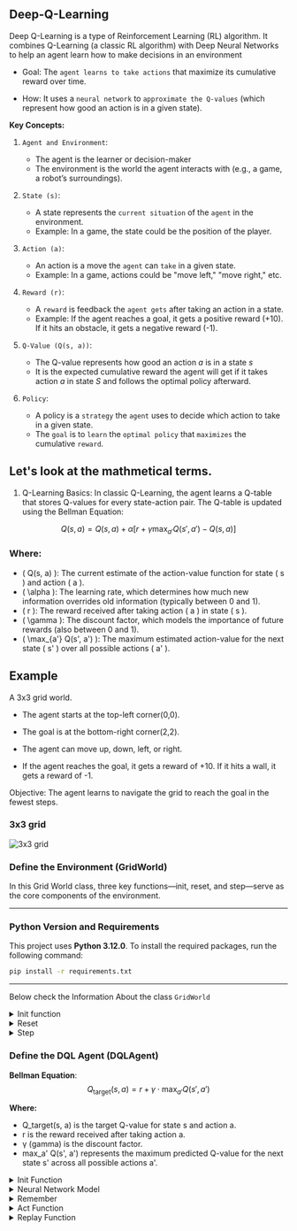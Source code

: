 ## Deep-Q-Learning
Deep Q-Learning is a type of Reinforcement Learning (RL) algorithm. It combines Q-Learning (a classic RL algorithm) with Deep Neural Networks to help an agent learn how to make decisions in an environment

- Goal: The `agent learns to take actions` that maximize its cumulative reward over time.

- How: It uses a `neural network` to `approximate the Q-values` (which represent how good an action is in a given state).

**Key Concepts:**

1. `Agent and Environment`:
    - The agent is the learner or decision-maker
    - The environment is the world the agent interacts with (e.g., a game, a robot’s surroundings).

2. `State (s)`:
    - A state represents the `current situation` of the `agent` in the environment.
    - Example: In a game, the state could be the position of the player.

3. `Action (a)`:
    - An action is a move the `agent` can `take` in a given state.
    - Example: In a game, actions could be "move left," "move right," etc.

4. `Reward (r)`:
    - A `reward` is feedback the `agent gets` after taking an action in a state.
    - Example: If the agent reaches a goal, it gets a positive reward (+10). If it hits an obstacle, it gets a negative reward (-1).

5. `Q-Value (Q(s, a))`:
    - The Q-value represents how good an action *a* is in a state *s*
    - It is the expected cumulative reward the agent will get if it takes action *a* in state *S* and follows the optimal policy afterward.

6. `Policy`:
    - A policy is a `strategy` the `agent` uses to decide which action to take in a given state.
    - The `goal` is to `learn` the `optimal policy` that `maximizes` the cumulative `reward`.

## Let's look at the mathmetical terms.

1. Q-Learning Basics:
In classic Q-Learning, the agent learns a Q-table that stores Q-values for every state-action pair. The Q-table is updated using the Bellman Equation:

$$Q(s, a) = Q(s, a) + \alpha \left[ r + \gamma \max_{a'} Q(s', a') - Q(s, a) \right]$$


### Where:
- \( Q(s, a) \): The current estimate of the action-value function for state \( s \) and action \( a \).
- \( \alpha \): The learning rate, which determines how much new information overrides old information (typically between 0 and 1).
- \( r \): The reward received after taking action \( a \) in state \( s \).
- \( \gamma \): The discount factor, which models the importance of future rewards (also between 0 and 1).
- \( \max_{a'} Q(s', a') \): The maximum estimated action-value for the next state \( s' \) over all possible actions \( a' \).

## Example

 A 3x3 grid world.

- The agent starts at the top-left corner(0,0).

- The goal is at the bottom-right corner(2,2).

- The agent can move up, down, left, or right.

- If the agent reaches the goal, it gets a reward of +10. If it hits a wall, it gets a reward of -1.

Objective: The agent learns to navigate the grid to reach the goal in the fewest steps.

### 3x3 grid 
![3x3 grid ](temp/grid.png)

### Define the Environment (GridWorld)
In this Grid World class, three key functions—init, reset, and step—serve as the core components of the environment.

---

### Python Version and Requirements

This project uses **Python 3.12.0**. To install the required packages, run the following command:

```bash
pip install -r requirements.txt
```

---

 Below check the Information About the  class `GridWorld`
<details>
<summary>Init function</summary>
Initializes the environment, setting up the initial state and parameters.

- Defining Grid 3*3 using `numpy`
- Defining Goal and state

</details>

<details>
<summary>Reset</summary>
 Resets the environment to its starting state, allowing for a fresh episode.

- Reset the state 
- start from the begining `(0,0)`

</details>

<details>
<summary>Step</summary>
Advances the environment by taking an action and returning the new state, reward, and whether the episode has ended.

- 0 for go up, 1 for down, 2 left, 3 right
- After move , check the state reached the goal or not
- if Target reached get `positive` `reward` and `Done` 
- if not reached `negetive` `reward` and ` not Done` 

</details>

### Define the DQL Agent (DQLAgent)

**Bellman Equation**:
$$
Q_{\text{target}}(s, a) = r + \gamma \cdot \max_{a'} Q(s', a')
$$

**Where:**
- Q_target(s, a) is the target Q-value for state s and action a.
- r is the reward received after taking action a.
- γ (gamma) is the discount factor.
- max_a' Q(s', a') represents the maximum predicted Q-value for the next state s' across all possible actions a'.

<details>
<summary>Init Function</summary>

The Init function initializes the agent's parameters, including memory, learning rates, and exploration settings. It also constructs the neural network model.

- Accepts inputs: `(state_size, action_size)`
- Utilizes a `deque` to store experience memory
- Sets the discount factor: `gamma = 0.95`
- Initializes the exploration rate: `epsilon = 1`
- Constructs the model using a neural network architecture

</details>

<details>
<summary>Neural Network Model</summary>

This section describes the architecture of the neural network model used by the agent.

- Uses a **Sequential** model to build the neural network layer by layer.
- Adds a **Dense** input layer with:
  - **Input Dimension**: `state_size`
  - **Activation Function**: `relu`
- Adds a **Dense** hidden layer with:
  - **Units**: 24
  - **Activation Function**: `relu`
- Adds a **Dense** output layer with:
  - **Units**: `action_size`
  - **Activation Function**: `linear`
- Compiles the model with:
  - **Loss Function**: Mean Squared Error (`mse`)
  - **Optimizer**: Adam with a specified learning rate

The model is designed to approximate the Q-values for the given state-action pairs.

</details>

<details>
<summary>Remember</summary>

- Store in Memory about `state` ,`action`, `reward`, `next_state` and `done`
 
</details>


<details>
<summary>Act Function</summary>

The `act` function determines the action the agent will take based on its current state and exploration settings.

- **Parameters**:
  - `state`: The current state of the environment, represented as an array.

- **Functionality**:
  - **Exploration vs. Exploitation**:
    - The function first checks if a random value is less than or equal to `epsilon` (the exploration rate).
    - If true, the agent explores by selecting a random action from the available action space (up, down, left, right).
  - **Exploitation**:
    - If the random value exceeds `epsilon`, the function reshapes the state to fit the model's input requirements.
    - It then predicts the Q-values for the given state using the neural network model.
    - Finally, it selects the action corresponding to the maximum Q-value from the predicted values.

This function balances exploration and exploitation, enabling the agent to learn effectively over time.

</details>

<details>
<summary>Replay Function</summary>

The `replay` function enables the agent to learn from its past experiences stored in memory by performing experience replay.

- **Parameters**:
  - `batch_size`: The number of experiences to sample from memory for training.

- **Functionality**:
  - **Memory Check**:
    - The function first checks if the current memory size is less than the specified `batch_size`. If it is, the function exits early to ensure there are enough experiences to sample.
  
  - **Minibatch Sampling**:
    - A random sample (minibatch) of experiences is drawn from memory, consisting of tuples: `(state, action, reward, next_state, done)`.

  - **Experience Processing**:
    - For each experience in the minibatch:
      - The `target` variable is initialized to the `reward`.
      - If the episode is not done, it reshapes `next_state` and calculates the target using the Q-learning formula:
        - `target = reward + gamma * max(Q(next_state))`
      - The current `state` is reshaped for model input.
      - The model predicts the current Q-values (`target_f`) for the state.
      - The Q-value corresponding to the action taken is updated with the computed `target`.
      - The model is then trained on this updated Q-value using a single epoch.

  - **Epsilon Decay**:
    - After processing the minibatch, if `epsilon` is greater than `epsilon_min`, it decays `epsilon` by multiplying it with `epsilon_decay` to reduce exploration over time.

This function plays a critical role in enabling the agent to learn from its past actions and improve its decision-making capabilities.

</details>